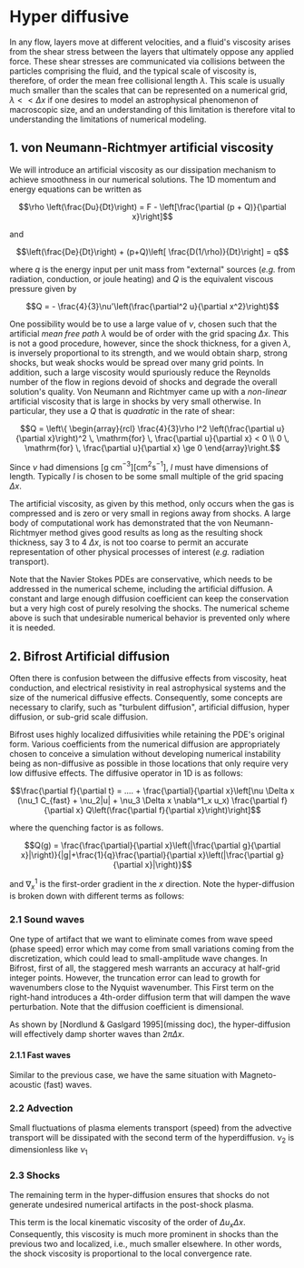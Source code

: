 # Hyper diffusive

In any flow, layers move at different velocities, and a fluid's viscosity arises from the shear stress between the layers that ultimately oppose any applied force. These shear stresses are communicated via collisions between the particles comprising the fluid, and the typical scale of viscosity is, therefore, of order the mean free collisional length $\lambda$.
This scale is usually much smaller than the scales that can be represented on a numerical grid,  $\lambda <<  \Delta x$ if one desires to model an astrophysical phenomenon of macroscopic size, and an understanding of this limitation is therefore vital to understanding the limitations of numerical modeling.

## 1. von Neumann-Richtmyer artificial viscosity

We will introduce an artificial viscosity as our dissipation mechanism to achieve smoothness in our numerical solutions. The 1D momentum and energy equations can be written as

$$\rho \left(\frac{Du}{Dt}\right) = F - \left[\frac{\partial (p + Q)}{\partial x}\right]$$

and

$$\left(\frac{De}{Dt}\right) + (p+Q)\left[ \frac{D(1/\rho)}{Dt}\right] = q$$

where $q$ is the energy input per unit mass from "external" sources (_e.g._ from radiation, conduction, or joule heating) and $Q$ is the equivalent viscous pressure given by

$$Q = - \frac{4}{3}\nu'\left(\frac{\partial^2 u}{\partial x^2}\right)$$

One possibility would be to use a large value of $\nu$, chosen such that the artificial _mean free path_ $\lambda$ would be of order with the grid spacing $\Delta x$. This is not a good procedure, however, since the shock thickness, for a given $\lambda$, is inversely proportional to its strength, and we would obtain sharp, strong shocks, but weak shocks would be spread over many grid points. In addition, such a large viscosity would spuriously reduce the Reynolds number of the flow in regions devoid of shocks and degrade the overall solution's quality. Von Neumann and Richtmyer came up with a _non-linear_ artificial viscosity that is large in shocks by very small otherwise. In particular, they use a $Q$ that is _quadratic_ in the rate of shear:

$$Q  = \left\{ \begin{array}{rcl}
        \frac{4}{3}\rho l^2 \left(\frac{\partial u}{\partial x}\right)^2 \, \mathrm{for} \, \frac{\partial u}{\partial x} < 0  \\
    0 \, \mathrm{for} \, \frac{\partial u}{\partial x} \ge 0
       \end{array}\right.$$

Since $\nu$ had dimensions [g cm$^{-3}$][cm$^{2}$s$^{-1}$], $l$ must have dimensions of length. Typically $l$ is chosen to be some small multiple of the grid spacing $\Delta x$.

The artificial viscosity, as given by this method, only occurs when the gas is compressed and is zero or very small in regions away from shocks. A large body of computational work has demonstrated that the von Neumann-Richtmyer method gives good results as long as the resulting shock thickness, say 3 to 4 $\Delta x$, is not too coarse to permit an accurate representation of other physical processes of interest (_e.g._ radiation transport).

Note that the Navier Stokes PDEs are conservative, which needs to be addressed in the numerical scheme, including the artificial diffusion. A constant and large enough diffusion coefficient can keep the conservation but a very high cost of purely resolving the shocks. The numerical scheme above is such that undesirable numerical behavior is prevented only where it is needed.

## 2. Bifrost Artificial diffusion

Often there is confusion between the diffusive effects from viscosity, heat conduction, and electrical resistivity in real astrophysical systems and the size of the numerical diffusive effects. Consequently, some concepts are necessary to clarify, such as "turbulent diffusion", artificial diffusion, hyper diffusion, or sub-grid scale diffusion.  

Bifrost uses highly localized diffusivities while retaining the PDE's original form. Various coefficients from the numerical diffusion are appropriately chosen to conceive a simulation without developing numerical instability being as non-diffusive as possible in those locations that only require very low diffusive effects. The diffusive operator in 1D is as follows:

$$\frac{\partial f}{\partial t} = .... + \frac{\partial}{\partial x}\left[\nu \Delta x (\nu_1 C_{fast} + \nu_2|u| + \nu_3 \Delta x \nabla^1_x u_x) \frac{\partial f}{\partial x} Q\left(\frac{\partial f}{\partial x}\right)\right]$$

where the quenching factor is as follows.

$$Q(g) = \frac{\frac{\partial}{\partial x}\left(|\frac{\partial g}{\partial x}|\right)}{|g|+\frac{1}{q}\frac{\partial}{\partial x}\left(|\frac{\partial g}{\partial x}|\right)}$$

and $\nabla^1_x$ is the first-order gradient in the $x$ direction. Note the hyper-diffusion is broken down with different terms as follows:

### 2.1 Sound waves

One type of artifact that we want to eliminate comes from wave speed (phase speed) error which may come from small variations coming from the discretization, which could lead to small-amplitude wave changes. In Bifrost, first of all, the staggered mesh warrants an accuracy at half-grid integer points. However, the truncation error can lead to growth for wavenumbers close to the Nyquist wavenumber. This First term on the right-hand introduces a 4th-order diffusion term that will dampen the wave perturbation. Note that the diffusion coefficient is dimensional.

As shown by [Nordlund & Gaslgard 1995](missing doc), the hyper-diffusion will effectively damp shorter waves than $2 \pi \Delta x$.

#### 2.1.1 Fast waves

Similar to the previous case, we have the same situation with Magneto-acoustic (fast) waves.

### 2.2 Advection

Small fluctuations of plasma elements transport (speed) from the advective transport will be dissipated with the second term of the hyperdiffusion. $\nu_2$ is dimensionless like $\nu_1$

### 2.3 Shocks

The remaining term in the hyper-diffusion ensures that shocks do not generate undesired numerical artifacts in the post-shock plasma.

This term is the local kinematic viscosity of the order of $\Delta u_x \Delta x$. Consequently, this viscosity is much more prominent in shocks than the previous two and localized, i.e., much smaller elsewhere. In other words, the shock viscosity is proportional to the local convergence rate.
